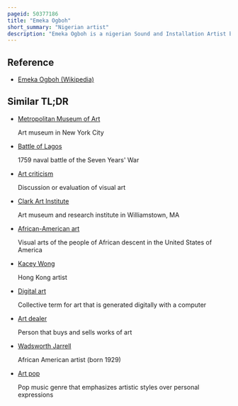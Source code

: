 ```yaml
---
pageid: 50377186
title: "Emeka Ogboh"
short_summary: "Nigerian artist"
description: "Emeka Ogboh is a nigerian Sound and Installation Artist best known for his Soundscapes of Life in Lagos. Trained as an Artist, he began working with Sounds that characterize Cities following an egyptian multimedia Art Program. He presents unmodified Field Recordings from Lagos City Life—For Instance, its Danfo Share taxi System—In Gallery Installations with Headphones and Speakers. His non-audio Work Uses iconography from Lagos City Life. He participated in the Daad Artists-In-Berlin Program and 2015 Venice Biennale, and received the 2016 Bremen Böttcherstraße Art Award. His Work has exhibited at the Brooklyn Museum, American National Museum of African Art, Menil Collection, Casino Luxembourg, and Kiasma. Criticism noted his Soundscapes' Chaos and Complexity and his Focus on recontextualizing rather than transforming the City's Sounds."
---
```


## Reference

- [Emeka Ogboh (Wikipedia)](https://en.wikipedia.org/?curid=50377186)

## Similar TL;DR

- [Metropolitan Museum of Art](/tldr/en/metropolitan-museum-of-art)

  Art museum in New York City

- [Battle of Lagos](/tldr/en/battle-of-lagos)

  1759 naval battle of the Seven Years' War

- [Art criticism](/tldr/en/art-criticism)

  Discussion or evaluation of visual art

- [Clark Art Institute](/tldr/en/clark-art-institute)

  Art museum and research institute in Williamstown, MA

- [African-American art](/tldr/en/african-american-art)

  Visual arts of the people of African descent in the United States of America

- [Kacey Wong](/tldr/en/kacey-wong)

  Hong Kong artist

- [Digital art](/tldr/en/digital-art)

  Collective term for art that is generated digitally with a computer

- [Art dealer](/tldr/en/art-dealer)

  Person that buys and sells works of art

- [Wadsworth Jarrell](/tldr/en/wadsworth-jarrell)

  African American artist (born 1929)

- [Art pop](/tldr/en/art-pop)

  Pop music genre that emphasizes artistic styles over personal expressions
